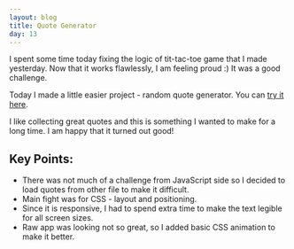 ```yaml
---
layout: blog
title: Quote Generator
day: 13
---
```


I spent some time today fixing the logic of tit-tac-toe game that I made yesterday. Now that it works flawlessly, I am feeling proud :) It was a good challenge.

Today I made a little easier project - random quote generator. You can [try it here](http://vikaslalwani.com/projects/quote-generator/).

I like collecting great quotes and this is something I wanted to make for a long time. I am happy that it turned out good!

Key Points:
---
- There was not much of a challenge from JavaScript side so I decided to load quotes from other file to make it difficult.
- Main fight was for CSS - layout and positioning.
- Since it is responsive, I had to spend extra time to make the text legible for all screen sizes.
- Raw app was looking not so great, so I added basic CSS animation to make it better.